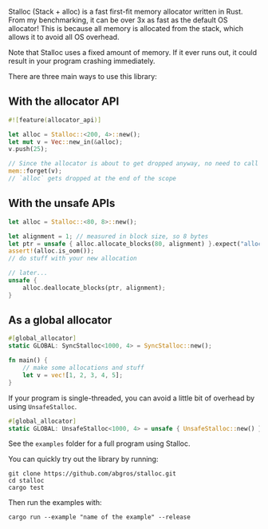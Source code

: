 Stalloc (Stack + alloc) is a fast first-fit memory allocator written in Rust. From my benchmarking, it can be over 3x as fast as the default OS allocator! This is because all memory is allocated from the stack, which allows it to avoid all OS overhead.

Note that Stalloc uses a fixed amount of memory. If it ever runs out, it could result in your program crashing immediately.

There are three main ways to use this library:

## With the allocator API
```rs
#![feature(allocator_api)]

let alloc = Stalloc::<200, 4>::new();
let mut v = Vec::new_in(&alloc);
v.push(25);

// Since the allocator is about to get dropped anyway, no need to call the destructor of `v`.
mem::forget(v);
// `alloc` gets dropped at the end of the scope
```

## With the unsafe APIs
```rs
let alloc = Stalloc::<80, 8>::new();

let alignment = 1; // measured in block size, so 8 bytes
let ptr = unsafe { alloc.allocate_blocks(80, alignment) }.expect("allocation failed");
assert!(alloc.is_oom());
// do stuff with your new allocation

// later...
unsafe {
	alloc.deallocate_blocks(ptr, alignment);
}
```

## As a global allocator
```rs
#[global_allocator]
static GLOBAL: SyncStalloc<1000, 4> = SyncStalloc::new();

fn main() {
	// make some allocations and stuff
	let v = vec![1, 2, 3, 4, 5];
}
```

If your program is single-threaded, you can avoid a little bit of overhead by using `UnsafeStalloc`.
```rs
#[global_allocator]
static GLOBAL: UnsafeStalloc<1000, 4> = unsafe { UnsafeStalloc::new() };
```

See the `examples` folder for a full program using Stalloc.

You can quickly try out the library by running:
```
git clone https://github.com/abgros/stalloc.git
cd stalloc
cargo test
```
Then run the examples with:
```
cargo run --example "name of the example" --release
```